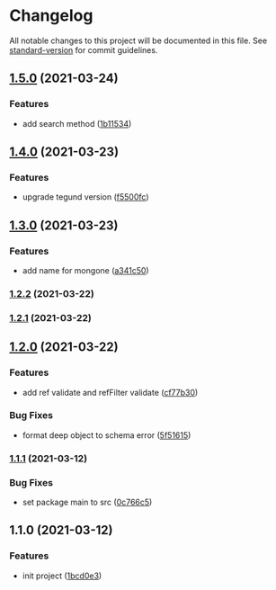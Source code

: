 # Changelog

All notable changes to this project will be documented in this file. See [standard-version](https://github.com/conventional-changelog/standard-version) for commit guidelines.

## [1.5.0](https://github.com/aim-leo/mongone/compare/v1.4.0...v1.5.0) (2021-03-24)


### Features

* add search method ([1b11534](https://github.com/aim-leo/mongone/commit/1b11534455187c03377932c454b1b0208762e1d4))

## [1.4.0](https://github.com/aim-leo/mongone/compare/v1.3.0...v1.4.0) (2021-03-23)


### Features

* upgrade tegund version ([f5500fc](https://github.com/aim-leo/mongone/commit/f5500fc2b9670dca02121b92fb9c733cb5ae7e54))

## [1.3.0](https://github.com/aim-leo/mongone/compare/v1.2.2...v1.3.0) (2021-03-23)


### Features

* add name for mongone ([a341c50](https://github.com/aim-leo/mongone/commit/a341c5002808f54188c48a9dfc625525c643a38e))

### [1.2.2](https://github.com/aim-leo/mongone/compare/v1.2.1...v1.2.2) (2021-03-22)

### [1.2.1](https://github.com/aim-leo/mongone/compare/v1.2.0...v1.2.1) (2021-03-22)

## [1.2.0](https://github.com/aim-leo/mongone/compare/v1.1.1...v1.2.0) (2021-03-22)


### Features

* add ref validate and refFilter validate ([cf77b30](https://github.com/aim-leo/mongone/commit/cf77b308db66fdfca082132b9ac6194244e78091))


### Bug Fixes

* format deep object to schema error ([5f51615](https://github.com/aim-leo/mongone/commit/5f51615d35def99c5712bbb95ce20953eda30c94))

### [1.1.1](https://github.com/aim-leo/mongone/compare/v1.1.0...v1.1.1) (2021-03-12)


### Bug Fixes

* set package main to src ([0c766c5](https://github.com/aim-leo/mongone/commit/0c766c5bd46f8b6a1ae852a4d3c9f520fced6c13))

## 1.1.0 (2021-03-12)


### Features

* init project ([1bcd0e3](https://github.com/aim-leo/mongone/commit/1bcd0e3046b51daabc811f1da1f56185bf400213))
